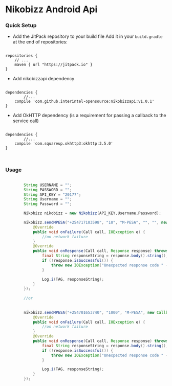 # Nikobizz Android Api


### Quick Setup


- Add the JitPack repository to your build file 
Add it in your `build.gradle` at the end of repositories:
```

repositories {
    // ...
    maven { url "https://jitpack.io" }
}

```
        
- Add nikobizzapi dependency
```

dependencies {
        //...
    compile 'com.github.interintel-opensource:nikobizzapi:v1.0.1'
}
```
- Add OkHTTP dependency (is a requirement for passing a callback to the service call)
```

dependencies {
        //...
    compile 'com.squareup.okhttp3:okhttp:3.5.0'
}

 

```


### Usage

```java

        String USERNAME = "";
        String PASSWORD = "";
        String API_KEY = "20177";
        String Username = "";
        String Password = "";

        Nikobizz nikobizz = new Nikobizz(API_KEY,Username,Password);

        nikobizz.sendMPESA("+254717103598", "10", "M-PESA", "", "", new Callback() {
            @Override
            public void onFailure(Call call, IOException e) {
                //on network failure
            }
            @Override
            public void onResponse(Call call, Response response) throws IOException {
                final String responseString = response.body().string();
                if (!response.isSuccessful()) {
                    throw new IOException("Unexpected response code " + response);
                }

                Log.i(TAG, responseString);
            }
        });
        
        //or
        
        
        nikobizz.sendMPESA("+254701653740", "1000", "M-PESA", new Callback() {
            @Override
            public void onFailure(Call call, IOException e) {
                //on network failure
            }
            @Override
            public void onResponse(Call call, Response response) throws IOException {
                final String responseString = response.body().string();
                if (!response.isSuccessful()) {
                    throw new IOException("Unexpected response code " + response);
                }

                Log.i(TAG, responseString);
            }
        });



```
